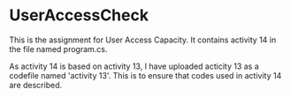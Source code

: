 # UserAccessCheck

This is the assignment for User Access Capacity. It contains activity 14 in the file named program.cs. 

As activity 14 is based on activity 13, I have uploaded acticity 13 as a codefile named 'activity 13'. This is to ensure that codes used in activity 14 are described.

